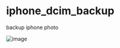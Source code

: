 # iphone_dcim_backup
backup iphone photo


![image](https://user-images.githubusercontent.com/71756865/210072452-db101dcb-d0d3-45d0-8d59-e28d03d2fdd1.png)
